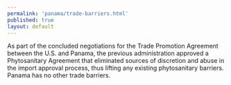 ```yaml
--- 
permalink: 'panama/trade-barriers.html' 
published: true 
layout: default
---
```

As part of the concluded negotiations for the Trade Promotion Agreement between the U.S. and Panama, the previous administration approved a Phytosanitary Agreement that eliminated sources of discretion and abuse in the import approval process, thus lifting any existing phytosanitary barriers. Panama has no other trade barriers.
